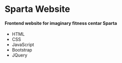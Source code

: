 # Sparta Website
#### Frontend website for imaginary fitness centar Sparta

 - HTML
 - CSS
 - JavaScript
 - Bootstrap
 - JQuery
